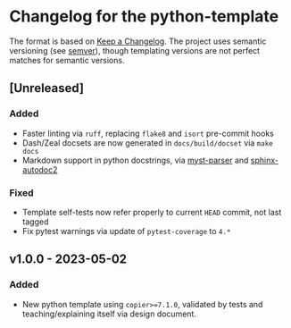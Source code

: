 # Changelog for the python-template

The format is based on [Keep a Changelog](https://keepachangelog.com/en/1.0.0/).
The project uses semantic versioning (see [semver](https://semver.org)), though
templating versions are not perfect matches for semantic versions.

## [Unreleased]

### Added
- Faster linting via `ruff`, replacing `flake8` and `isort` pre-commit hooks 
- Dash/Zeal docsets are now generated in `docs/build/docset` via `make docs`
- Markdown support in python docstrings, via
  [myst-parser](myst-parser.readthedocs.io/) and [sphinx-autodoc2](https://sphinx-autodoc2.readthedocs.io/en/latest/quickstart.html#using-markdown-myst-docstrings)

### Fixed
- Template self-tests now refer properly to current `HEAD` commit, not last tagged
- Fix pytest warnings via update of `pytest-coverage` to `4.*`


## v1.0.0 - 2023-05-02

### Added

- New python template using `copier>=7.1.0`, validated by tests and
  teaching/explaining itself via design document.
